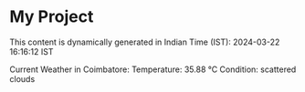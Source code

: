 # My Project

This content is dynamically generated in Indian Time (IST): 2024-03-22 16:16:12 IST


Current Weather in Coimbatore:
Temperature: 35.88 °C
Condition: scattered clouds
